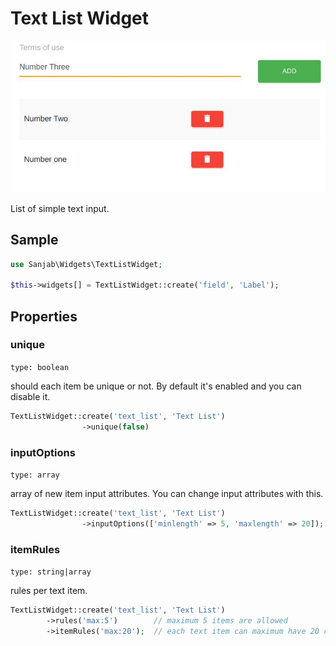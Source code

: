 # Text List Widget
![Text list widget](../images/screenshots/widgets/text-list.jpg)

List of simple text input.

## Sample
```php
use Sanjab\Widgets\TextListWidget;

$this->widgets[] = TextListWidget::create('field', 'Label');
```
## Properties

### unique
`type: boolean`

should each item be unique or not. By default it's enabled and you can disable it.
```php
TextListWidget::create('text_list', 'Text List')
                ->unique(false)
```

### inputOptions
`type: array`

array of new item input attributes. You can change input attributes with this.
```php
TextListWidget::create('text_list', 'Text List')
                ->inputOptions(['minlength' => 5, 'maxlength' => 20]);
```

### itemRules
`type: string|array`

rules per text item.
```php
TextListWidget::create('text_list', 'Text List')
        ->rules('max:5')        // maximum 5 items are allowed
        ->itemRules('max:20');  // each text item can maximum have 20 characters.
```
